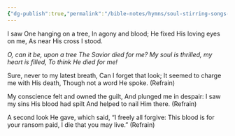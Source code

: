 ```yaml
---
{"dg-publish":true,"permalink":"/bible-notes/hymns/soul-stirring-songs-and-hymns/he-died-for-me/","title":"He Died for Me"}
---
```



I saw One hanging on a tree,
In agony and blood;
He fixed His loving eyes on me,
As near His cross I stood.

*O, can it be, upon a tree
The Savior died for me?
My soul is thrilled, my heart is filled,
To think He died for me!*

Sure, never to my latest breath,
Can I forget that look;
It seemed to charge me with His death,
Though not a word He spoke. (Refrain)

My conscience felt and owned the guilt,
And plunged me in despair:
I saw my sins His blood had spilt
And helped to nail Him there. (Refrain)

A second look He gave, which said,
“I freely all forgive:
This blood is for your ransom paid,
I die that you may live.” (Refrain)